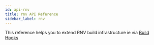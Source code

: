 ```yaml
---
id: api-rnv
title: rnv API Reference
sidebar_label: rnv
---
```


This reference helps you to extend RNV build infrastructure ie via [Build Hooks](guides/build_hooks)
